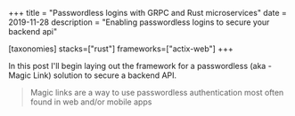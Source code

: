 +++
title = "Passwordless logins with GRPC and Rust microservices"
date = 2019-11-28
description = "Enabling passwordless logins to secure your backend api"

[taxonomies]
stacks=["rust"]
frameworks=["actix-web"]
+++

In this post I'll begin laying out the framework for a passwordless (aka - Magic Link) solution to secure a backend API.
> Magic links are a way to use passwordless authentication
> most often found in web and/or mobile apps
